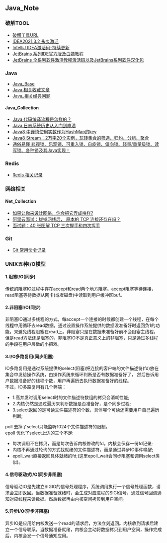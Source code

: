 ## Java_Note
### 破解TOOL
* [破解工具URL](https://www.ajihuo.com/)
* [IDEA2021.3.2 永久激活](https://mp.weixin.qq.com/s/IAPjkBIGmDF9SrLg_ZoYEw)
* [IntelliJ IDEA激活码-持续更新](https://docs.qq.com/doc/DTVh3bkxWSEpvVm5N)
* [JetBrains 系列IDE官方版及白嫖教程](https://www.nite07.com/jetbrains/)
* [JetBrains 全系列软件激活教程激活码以及JetBrains系列软件汉化包](https://www.macwk.com/article/jetbrains-crack)  
### Java
* [Java_Base](./src/main/resources/java/java_base.md)
* [Java 相关收藏文章](./src/main/resources/java/java_collections.md)
* [Java_相关经典问题](./src/main/resources/java/java_issues.md)
#### Java_Collection  
  * [Java 代码编译流程是怎样的？](https://mp.weixin.qq.com/s/q4q-jr-6NDXxkXuC2ZegJQ)  
  * [Java 日志系统历史从入门到崩溃](https://mp.weixin.qq.com/s/2QKAteGZrubU_ZNi7D_UEA)    
  * [Java8 中谨慎使用实数作为HashMap的key](https://mp.weixin.qq.com/s/AuOyudw3TjwVpLUUPaoEGQ)    
  * [Java8 Stream：2万字20个实例，玩转集合的筛选、归约、分组、聚合](https://mp.weixin.qq.com/s?__biz=MzUxOTAxODc2Mg==&mid=2247492235&idx=1&sn=bff26dedbaa2d2d48307753db1c7c825&chksm=f982a2eecef52bf86c19fbebbe20c59ebfb33dab812466bd2b576fd7fae181a28ccdbcc91239&scene=21#wechat_redirect)  
  * [通俗易懂 悲观锁、乐观锁、可重入锁、自旋锁、偏向锁、轻量/重量级锁、读写锁、各种锁及其Java实现！](https://zhuanlan.zhihu.com/p/71156910)
### Redis
  * [Redis 相关记录](./src/main/resources/redis/redis_note.md)
### 网络相关
  #### Net_Collection
  * [如果让你来设计网络，你会把它弄成啥样?](https://mp.weixin.qq.com/s/LzskZWr97vhtQ1QwQNCsJw)
  * [阿里云面试：拔掉网线后， 原本的 TCP 连接还存在吗？](https://mp.weixin.qq.com/s/0YFsUWL6e9r_aDrCZeTK3w)  
  * [面试题：40 张图解 TCP 三次握手和四次挥手](https://mp.weixin.qq.com/s/Yq4mVDRyMmcc3bJpXOWEww)
### Git
  * [Git 常用命令记录](./src/main/resources/git/git_note.md)
### UNIX五种I/O模型
#### 1.阻塞I/O(同步)
  传统的阻塞IO过程中存在accept和read两个地方阻塞。accept阻塞等待连接，read阻塞等待数据从网卡(或者磁盘)中读取到用户缓冲区buf。  
#### 2.非阻塞I/O(同步)
  非阻塞IO通过多线程的方式，每accept一个连接的时候都创建一个线程，在每个线程中用循环去read数据，通过设置操作系统提供的数据没准备好时返回负1的功能，来避免线程阻塞在read上。非阻塞只是在数据未准备好前不会阻塞主线程，但是read方法还是阻塞的，非阻塞IO不是真正意义上的非阻塞，只是通过多线程的手段在用户层做的小把戏。  
#### 3.I/O多路复用(同步阻塞)
  IO多路复用是通过系统提供的select(阻塞)把连接的客户端的文件描述符(fd)放在集合中发给操作系统，由操作系统来循环判断是否有数据准备好了，
然后告诉用户数据准备好的线程个数，用户再遍历去执行数据准备好的线程。  
不过，IO多路复用有几个弊端：
  * 1.高并发时调用select时的文件描述符数组的拷贝会消耗性能;
  * 2.内核仍然是通过遍历来判断数据是否准备好，是个同步过程;
  * 3.select返回的是可读文件描述符的个数，具体哪个可读还需要用户自己遍历判断;  
  
  poll 去掉了select只能监听1024个文件描述符的限制。  
  epoll 优化了select上边的三个不足:
  * 每次调用不在拷贝，而是每次告诉内核修改的fd，内核会保存一份fd记录;
  * 内核不再通过轮询的方式找就绪的文件描述符，而是通过异步IO事件唤醒;
  * epoll_wait直接返回具体就绪的fd;(这里epoll_wait会同步阻塞和调用select类似)。  

#### 4.信号驱动式I/O(同步非阻塞)
信号驱动IO是先建立SIGIO的信号处理程序，系统调用执行一个信号处理函数，请求会立即返回。当数据准备就绪时，会生成对应进程的SIGI信号，通过信号回调通知对应线程来读数据。然后数据再由内核空间拷贝到用户空间。  

#### 5.异步I/O(异步非阻塞)
异步IO是应用给内核发送一个read的请求后，方法立刻返回。内核收到请求后建立一个信号联系，当数据准备就绪，内核会主动将数据拷贝到用户空间，操作完成后，内核会发一个信号通知应用。  

